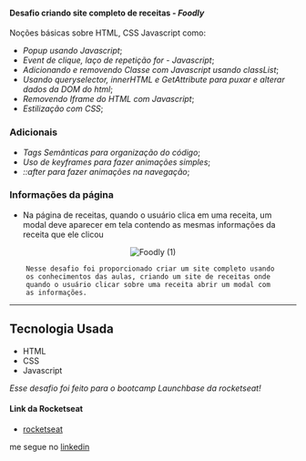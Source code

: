 #### Desafio criando site completo de receitas - *Foodly*

Noções básicas sobre HTML, CSS Javascript como:

- *Popup usando Javascript*;
- *Event de clique, laço de repetição for - Javascript*;
- *Adicionando e removendo Classe com Javascript usando classList*;
- *Usando queryselector, innerHTML e GetAttribute para puxar e alterar dados da DOM do html*;
- *Removendo Iframe do HTML com Javascript*;
- *Estilização com CSS*;

### Adicionais

- *Tags Semânticas para organização do código*;
- *Uso de keyframes para fazer animações simples*;
- *::after para fazer animações na navegação*;

### Informações da página

- Na página de receitas, quando o usuário clica em uma receita, um modal deve aparecer em tela contendo as mesmas informações da receita que ele clicou

<div align="center">

![Foodly (1)](https://user-images.githubusercontent.com/56804642/86189823-0a52da80-bb19-11ea-83cd-d33783518200.gif)

</div>

```
    Nesse desafio foi proporcionado criar um site completo usando
    os conhecimentos das aulas, criando um site de receitas onde
    quando o usuário clicar sobre uma receita abrir um modal com
    as informações.
```

---

## Tecnologia Usada

- HTML
- CSS
- Javascript

*Esse desafio foi feito para o bootcamp Launchbase da rocketseat!*

#### Link da Rocketseat

- [rocketseat](https://rocketseat.com.br/)

me segue no [linkedin](https://www.linkedin.com/in/luiz-henrique-23915916a/)